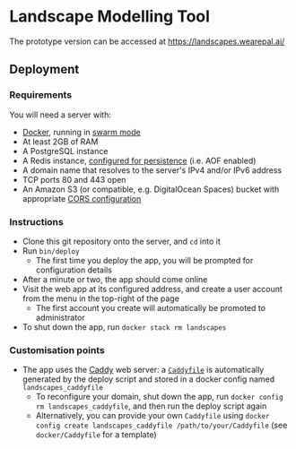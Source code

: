 # Landscape Modelling Tool

The prototype version can be accessed at https://landscapes.wearepal.ai/

## Deployment

### Requirements

You will need a server with:

* [Docker](https://www.docker.com), running in [swarm mode](https://docs.docker.com/engine/swarm/)
* At least 2GB of RAM
* A PostgreSQL instance
* A Redis instance, [configured for persistence](https://redis.io/topics/persistence) (i.e. AOF enabled)
* A domain name that resolves to the server's IPv4 and/or IPv6 address
* TCP ports 80 and 443 open
* An Amazon S3 (or compatible, e.g. DigitalOcean Spaces) bucket with appropriate [CORS configuration](https://edgeguides.rubyonrails.org/active_storage_overview.html#cross-origin-resource-sharing-cors-configuration)

### Instructions

* Clone this git repository onto the server, and `cd` into it
* Run `bin/deploy`
  * The first time you deploy the app, you will be prompted for configuration details
* After a minute or two, the app should come online
* Visit the web app at its configured address, and create a user account from the menu in the top-right of the page
  * The first account you create will automatically be promoted to administrator
* To shut down the app, run `docker stack rm landscapes`

### Customisation points

* The app uses the [Caddy](https://caddyserver.com) web server: a [`Caddyfile`](https://caddyserver.com/docs/caddyfile) is automatically generated by the deploy script and stored in a docker config named `landscapes_caddyfile`
  * To reconfigure your domain, shut down the app, run `docker config rm landscapes_caddyfile`, and then run the deploy script again
  * Alternatively, you can provide your own `Caddyfile` using `docker config create landscapes_caddyfile /path/to/your/Caddyfile` (see `docker/Caddyfile` for a template)
